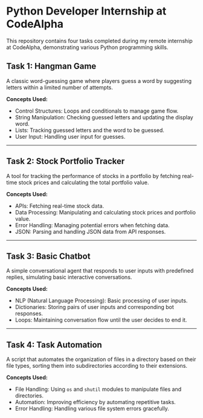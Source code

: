 

# Python Developer Internship at CodeAlpha

This repository contains four tasks completed during my remote internship at CodeAlpha, demonstrating various Python programming skills.

## Task 1: Hangman Game

A classic word-guessing game where players guess a word by suggesting letters within a limited number of attempts.

**Concepts Used:**
- Control Structures: Loops and conditionals to manage game flow.
- String Manipulation: Checking guessed letters and updating the display word.
- Lists: Tracking guessed letters and the word to be guessed.
- User Input: Handling user input for guesses.

---

## Task 2: Stock Portfolio Tracker

A tool for tracking the performance of stocks in a portfolio by fetching real-time stock prices and calculating the total portfolio value.

**Concepts Used:**
- APIs: Fetching real-time stock data.
- Data Processing: Manipulating and calculating stock prices and portfolio value.
- Error Handling: Managing potential errors when fetching data.
- JSON: Parsing and handling JSON data from API responses.

---

## Task 3: Basic Chatbot

A simple conversational agent that responds to user inputs with predefined replies, simulating basic interactive conversations.

**Concepts Used:**
- NLP (Natural Language Processing): Basic processing of user inputs.
- Dictionaries: Storing pairs of user inputs and corresponding bot responses.
- Loops: Maintaining conversation flow until the user decides to end it.

---

## Task 4: Task Automation

A script that automates the organization of files in a directory based on their file types, sorting them into subdirectories according to their extensions.

**Concepts Used:**
- File Handling: Using `os` and `shutil` modules to manipulate files and directories.
- Automation: Improving efficiency by automating repetitive tasks.
- Error Handling: Handling various file system errors gracefully.

